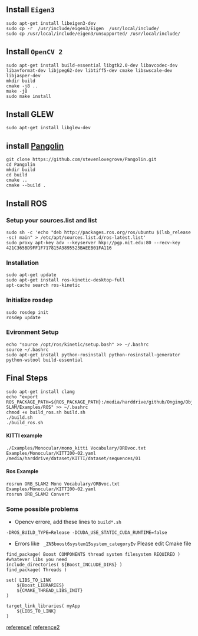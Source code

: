 ## Install `Eigen3`
```
sudo apt-get install libeigen3-dev
sudo cp -r  /usr/include/eigen3/Eigen  /usr/local/include/
sudo cp /usr/local/include/eigen3/unsupported/ /usr/local/include/
```
## Install `OpenCV 2`
```
sudo apt-get install build-essential libgtk2.0-dev libavcodec-dev libavformat-dev libjpeg62-dev libtiff5-dev cmake libswscale-dev libjasper-dev
mkdir build
cmake -j8 ..
make -j8
sudo make install
```
## Install GLEW
```
sudo apt-get install libglew-dev
```
## install [Pangolin](https://github.com/stevenlovegrove/Pangolin)
```
git clone https://github.com/stevenlovegrove/Pangolin.git
cd Pangolin
mkdir build
cd build
cmake ..
cmake --build .
```
## Install ROS
### Setup your sources.list and list
```
sudo sh -c 'echo "deb http://packages.ros.org/ros/ubuntu $(lsb_release -sc) main" > /etc/apt/sources.list.d/ros-latest.list'
sudo proxy apt-key adv --keyserver hkp://pgp.mit.edu:80 --recv-key 421C365BD9FF1F717815A3895523BAEEB01FA116
```
### Installation
```
sudo apt-get update
sudo apt-get install ros-kinetic-desktop-full
apt-cache search ros-kinetic
```
### Initialize rosdep
```
sudo rosdep init
rosdep update
```
### Evironment Setup
```
echo "source /opt/ros/kinetic/setup.bash" >> ~/.bashrc
source ~/.bashrc
sudo apt-get install python-rosinstall python-rosinstall-generator python-wstool build-essential
```
## Final Steps
```
sudo apt-get install clang
echo "export ROS_PACKAGE_PATH=${ROS_PACKAGE_PATH}:/media/harddrive/github/Onging/Object-SLAM/Examples/ROS" >> ~/.bashrc
chmod +x build_ros.sh build.sh
./build.sh
./build_ros.sh
```
#### KITTI example
```
./Examples/Monocular/mono_kitti Vocabulary/ORBvoc.txt Examples/Monocular/KITTI00-02.yaml /media/harddrive/dataset/KITTI/dataset/sequences/01
```
#### Ros Example
```
rosrun ORB_SLAM2 Mono Vocabulary/ORBvoc.txt  Examples/Monocular/KITTI00-02.yaml 
rosrun ORB_SLAM2 Convert
```
### Some possible problems
* Opencv errore, add these lines to `build*.sh`
```
-DROS_BUILD_TYPE=Release -DCUDA_USE_STATIC_CUDA_RUNTIME=false
```
* Errors like ` _ZN5boost6system15system_categoryEv`
Please edit Cmake file
```
find_package( Boost COMPONENTS thread system filesystem REQUIRED ) #whatever libs you need
include_directories( ${Boost_INCLUDE_DIRS} )
find_package( Threads )

set( LIBS_TO_LINK
    ${Boost_LIBRARIES}
    ${CMAKE_THREAD_LIBS_INIT}
)

target_link_libraries( myApp
    ${LIBS_TO_LINK}
)
```

[reference1](https://github.com/raulmur/ORB_SLAM2)
[reference2](https://stackoverflow.com/questions/13919128/cmake-set-linker-flags-for-boost)
